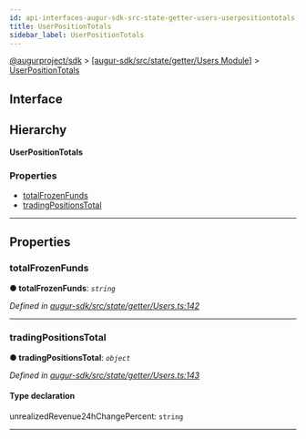 ```yaml
---
id: api-interfaces-augur-sdk-src-state-getter-users-userpositiontotals
title: UserPositionTotals
sidebar_label: UserPositionTotals
---
```


[@augurproject/sdk](api-readme.md) > [[augur-sdk/src/state/getter/Users Module]](api-modules-augur-sdk-src-state-getter-users-module.md) > [UserPositionTotals](api-interfaces-augur-sdk-src-state-getter-users-userpositiontotals.md)

## Interface

## Hierarchy

**UserPositionTotals**

### Properties

* [totalFrozenFunds](api-interfaces-augur-sdk-src-state-getter-users-userpositiontotals.md#totalfrozenfunds)
* [tradingPositionsTotal](api-interfaces-augur-sdk-src-state-getter-users-userpositiontotals.md#tradingpositionstotal)

---

## Properties

<a id="totalfrozenfunds"></a>

###  totalFrozenFunds

**● totalFrozenFunds**: *`string`*

*Defined in [augur-sdk/src/state/getter/Users.ts:142](https://github.com/AugurProject/augur/blob/3727cd4ec9/packages/augur-sdk/src/state/getter/Users.ts#L142)*

___
<a id="tradingpositionstotal"></a>

###  tradingPositionsTotal

**● tradingPositionsTotal**: *`object`*

*Defined in [augur-sdk/src/state/getter/Users.ts:143](https://github.com/AugurProject/augur/blob/3727cd4ec9/packages/augur-sdk/src/state/getter/Users.ts#L143)*

#### Type declaration

 unrealizedRevenue24hChangePercent: `string`

___

